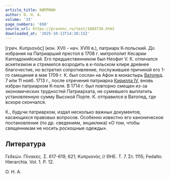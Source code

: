 ```yaml
---
article_title: КИПРИАН
author: О. Н. А.
volume: '33'
page_numbers: '698'
source_url: https://pravenc.ru/text/1684736.html
downloaded_at: '2025-10-13T14:38:15Z'
---
```


[греч. Κυπριανός] (кон. XVII - нач. XVIII в.), патриарх К-польский. До избрания на Патриарший престол в 1708 г. митрополит Кесарии Каппадокийской. Его предшественником был Неофит V. К. отличался аскетизмом и стремился возродить в к-польском клире древнее благочестие, но встретил сопротивление, послужившее причиной его 1-го смещения в мае 1709 г. К. был сослан на Афон в монастырь [Ватопед](https://pravenc.ru/text/Ватопед.html). 7 или 11 нояб. 1713 г., после отречения патриарха [Кирилла IV](<https://pravenc.ru/text/Кирилла IV.html>), вновь избран патриархом К-поля. В 1714 г. был повторно смещен из-за экономических трудностей Патриархата, не сумевшего выплатить установленную сумму Высокой Порте. К. отправился в Ватопед, где вскоре скончался.

К., будучи патриархом, издал несколько важных документов, касающихся правовых вопросов. Особенно известно его каноническое постановление (по др. сведениям, энциклика) «О том, чтобы священникам не носить роскошные одежды».

## Литература

Γεδεών. Πίνακες. Σ. 617-619, 621; Κυπριανός // ΘΗΕ. Τ. 7. Στ. 1115; Fedalto. Hierarchia. Vol. 1. P. 12.

О. Н. А.

